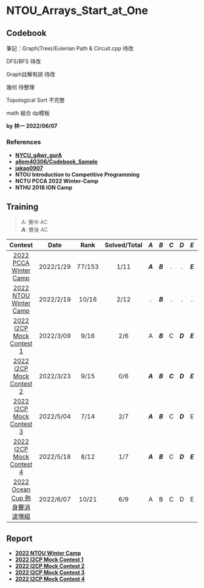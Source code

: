 # NTOU_Arrays_Start_at_One

## Codebook
筆記：Graph(Tree)/Eulerian Path & Circuit.cpp 待改

DFS/BFS 待改

Graph註解有誤 待改

幾何 待整理

Topological Sort 不完整

math 組合 dp模板

**by 林一 2022/06/07**
### References
- [**NYCU_gAwr_gurA**](https://github.com/nella17/NYCU_gAwr_gurA)
- [**allem40306/Codebook_Sample**](https://github.com/allem40306/Codebook_Sample.git)
- [**jakao0907**](https://github.com/jakao0907/CompetitiveProgrammingCodebook)
- **NTOU Introduction to Competitive Programming**
- **NCTU PCCA 2022 Winter-Camp**
- **NTHU 2018 ION Camp**

## Training

> A:  賽中 AC <br>
> ***A***: 賽後 AC 

| Contest               | Date      | Rank   | Solved/Total | ***A*** | ***B*** | ***C*** | ***D*** | ***E*** | ***F*** | ***G*** | ***H*** | ***I*** | ***J*** | ***K*** | ***L*** |
| :----------------------------------------------------------: | :--------: | :--: | :----------: | :-----: | :-----: | :-----: | :-----: | :-----: | :-----: | :-----: | :-----: | :-----: | :-----: | :-----: | :-----: |
| [2022 PCCA Winter Camp](https://hackmd.io/@qwe854896/BkSMg4MAF) | 2022/1/29 | 77/153 |     1/11     | ***A*** | ***B*** |.|.| ***E*** | ***F*** |.|.|.|.| K |
| [2022 NTOU Winter Camp](https://codeforces.com/group/dnlUA4rsoS/contest/372253) | 2022/2/19 | 10/16 |     2/12     |.|***B***|.|.|.| F |.|***H***|***I***| J |.|.|
| [2022 I2CP Mock Contest 1](https://codeforces.com/group/dnlUA4rsoS/contest/372253) | 2022/3/09 | 9/16 |     2/6     | A | ***B*** | C |***D***| ***E*** | ***F*** |
| [2022 I2CP Mock Contest 2](https://codeforces.com/group/dnlUA4rsoS/contest/374643) | 2022/3/23 | 9/15 |     0/6     | ***A*** | ***B*** | ***C*** |***D***| ***E*** | ***F*** |
| [2022 I2CP Mock Contest 3](https://codeforces.com/group/dnlUA4rsoS/contest/380617) | 2022/5/04 | 7/14 |     2/7     | ***A*** | ***B*** | C |***D***| E |***F***|***G***|
| [2022 I2CP Mock Contest 4](https://codeforces.com/group/dnlUA4rsoS/contest/382335) | 2022/5/18 | 8/12 |     1/7     | ***A*** | ***B*** | C | ***D*** | ***E*** | ***F*** | ***G*** |
| [2022 Ocean Cup 熱身賽消波塊組](https://codeforces.com/gym/384996/standings) | 2022/6/07 | 10/21 |     6/9     | A | B | C | D | E | . | . | . | I |
## Report
* [**2022 NTOU Winter Camp**](https://hackmd.io/@0c5ZiKjZR66nH91RjZcFfw/Hkm3zmYy5)
* [**2022 I2CP Mock Contest 1**](https://hackmd.io/@0c5ZiKjZR66nH91RjZcFfw/SyIEHB2Z9)
* [**2022 I2CP Mock Contest 2**](https://hackmd.io/@0c5ZiKjZR66nH91RjZcFfw/Hycqvljmc)
* [**2022 I2CP Mock Contest 3**](https://hackmd.io/@0c5ZiKjZR66nH91RjZcFfw/HJymTC0S5)
* [**2022 I2CP Mock Contest 4**](https://hackmd.io/@0c5ZiKjZR66nH91RjZcFfw/HysBo0VDc)
